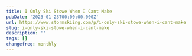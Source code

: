 ```yaml
---
title: I Only Ski Stowe When I Cant Make
pubDate: '2023-01-23T00:00:00.000Z'
url: https://www.stormskiing.com/p/i-only-ski-stowe-when-i-cant-make
slug: i-only-ski-stowe-when-i-cant-make
description: ''
tags: []
changefreq: monthly
---
```


<!-- Add post content below -->
